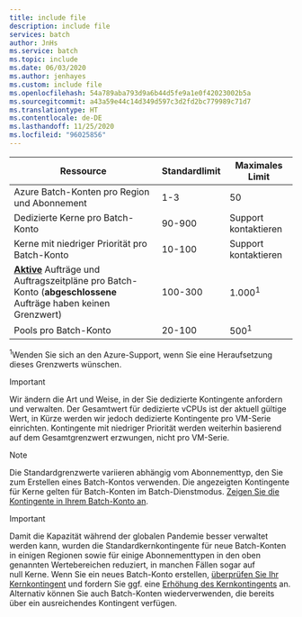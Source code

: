 ```yaml
---
title: include file
description: include file
services: batch
author: JnHs
ms.service: batch
ms.topic: include
ms.date: 06/03/2020
ms.author: jenhayes
ms.custom: include file
ms.openlocfilehash: 54a789aba793d9a6b44d5fe9a1e0f42023002b5a
ms.sourcegitcommit: a43a59e44c14d349d597c3d2fd2bc779989c71d7
ms.translationtype: HT
ms.contentlocale: de-DE
ms.lasthandoff: 11/25/2020
ms.locfileid: "96025856"
---
```

| **Ressource** | **Standardlimit** | **Maximales Limit** |
| --- | --- | --- |
| Azure Batch-Konten pro Region und Abonnement | 1-3 |50 |
| Dedizierte Kerne pro Batch-Konto | 90-900 | Support kontaktieren |
| Kerne mit niedriger Priorität pro Batch-Konto | 10-100 | Support kontaktieren |
| **[Aktive](/rest/api/batchservice/job/get#jobstate)** Aufträge und Auftragszeitpläne pro Batch-Konto (**abgeschlossene** Aufträge haben keinen Grenzwert) | 100-300 | 1\.000<sup>1</sup> |
| Pools pro Batch-Konto | 20-100 | 500<sup>1</sup> |

<sup>1</sup>Wenden Sie sich an den Azure-Support, wenn Sie eine Heraufsetzung dieses Grenzwerts wünschen.

> [!IMPORTANT]
> Wir ändern die Art und Weise, in der Sie dedizierte Kontingente anfordern und verwalten.  Der Gesamtwert für dedizierte vCPUs ist der aktuell gültige Wert, in Kürze werden wir jedoch dedizierte Kontingente pro VM-Serie einrichten. Kontingente mit niedriger Priorität werden weiterhin basierend auf dem Gesamtgrenzwert erzwungen, nicht pro VM-Serie.

> [!NOTE]
> Die Standardgrenzwerte variieren abhängig vom Abonnementtyp, den Sie zum Erstellen eines Batch-Kontos verwenden. Die angezeigten Kontingente für Kerne gelten für Batch-Konten im Batch-Dienstmodus. [Zeigen Sie die Kontingente in Ihrem Batch-Konto an](../articles/batch/batch-quota-limit.md#view-batch-quotas).

> [!IMPORTANT]
> Damit die Kapazität während der globalen Pandemie besser verwaltet werden kann, wurden die Standardkernkontingente für neue Batch-Konten in einigen Regionen sowie für einige Abonnementtypen in den oben genannten Wertebereichen reduziert, in manchen Fällen sogar auf null Kerne. Wenn Sie ein neues Batch-Konto erstellen, [überprüfen Sie Ihr Kernkontingent](../articles/batch/batch-quota-limit.md#view-batch-quotas) und fordern Sie ggf. eine [Erhöhung des Kernkontingents](../articles/batch/batch-quota-limit.md#increase-a-quota) an. Alternativ können Sie auch Batch-Konten wiederverwenden, die bereits über ein ausreichendes Kontingent verfügen.